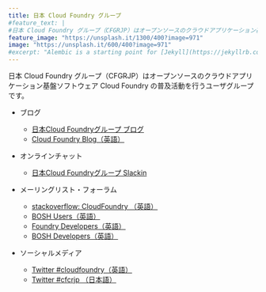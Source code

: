 ```yaml
---
title: 日本 Cloud Foundry グループ
#feature_text: |
#日本 Cloud Foundry グループ（CFGRJP）はオープンソースのクラウドアプリケーション基盤ソフトウェア Cloud Foundry の普及活動を行うユーザグループです。
feature_image: "https://unsplash.it/1300/400?image=971"
image: "https://unsplash.it/600/400?image=971"
#excerpt: "Alembic is a starting point for [Jekyll](https://jekyllrb.com/) projects. Rather than starting from scratch, this boilerplate is designed to get the ball rolling immediately. Install it, configure it, tweak it, push it."
---
```


日本 Cloud Foundry グループ（CFGRJP）はオープンソースのクラウドアプリケーション基盤ソフトウェア Cloud Foundry の普及活動を行うユーザグループです。

* ブログ
     * [日本Cloud Foundryグループ ブログ](http://blog.cloudfoundry.gr.jp/)
     * [Cloud Foundry Blog（英語）](https://www.cloudfoundry.org/blog/)

* オンラインチャット
     * [日本Cloud Foundryグループ Slackin](http://slack.cloudfoundry.gr.jp/)

* メーリングリスト・フォーラム
     * [stackoverflow: CloudFoundry （英語）](http://stackoverflow.com/questions/tagged/cloudfoundry)
     * [BOSH Users（英語）](https://groups.google.com/a/cloudfoundry.org/forum/?fromgroups#!forum/bosh-users)
     * [Foundry Developers（英語）](https://groups.google.com/a/cloudfoundry.org/forum/?fromgroups#!forum/vcap-dev)
     * [BOSH Developers（英語）](https://groups.google.com/a/cloudfoundry.org/forum/?fromgroups#!forum/bosh-dev)

* ソーシャルメディア
     * [Twitter #cloudfoundry（英語）](https://twitter.com/search?q=%23cloudfoundry)
     * [Twitter #cfcrjp （日本語）](https://twitter.com/search?q=%23cfcrjp)
